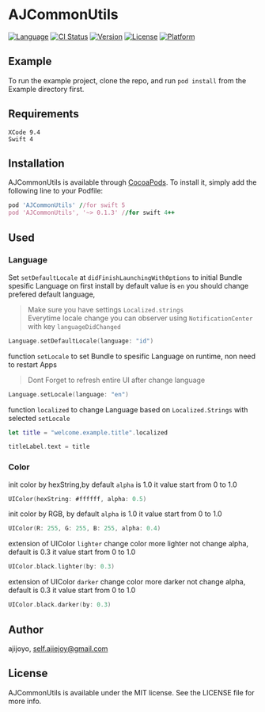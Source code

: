 # AJCommonUtils

[![Language](https://img.shields.io/badge/Swift-4.2-orange.svg)]()
[![CI Status](https://img.shields.io/travis/ajijoyo/AJCommonUtils.svg?style=flat)](https://travis-ci.org/ajijoyo/AJCommonUtils)
[![Version](https://img.shields.io/cocoapods/v/AJCommonUtils.svg?style=flat)](https://cocoapods.org/pods/AJCommonUtils)
[![License](https://img.shields.io/cocoapods/l/AJCommonUtils.svg?style=flat)](https://cocoapods.org/pods/AJCommonUtils)
[![Platform](https://img.shields.io/cocoapods/p/AJCommonUtils.svg?style=flat)](https://cocoapods.org/pods/AJCommonUtils)

## Example

To run the example project, clone the repo, and run `pod install` from the Example directory first.

## Requirements

```
XCode 9.4
Swift 4
```

## Installation

AJCommonUtils is available through [CocoaPods](https://cocoapods.org). To install
it, simply add the following line to your Podfile:

```ruby
pod 'AJCommonUtils' //for swift 5
pod 'AJCommonUtils', '~> 0.1.3' //for swift 4++
```

## Used

### Language

Set `setDefaultLocale` at `didFinishLaunchingWithOptions` to initial Bundle spesific Language on first install 
by default value is `en` you should change prefered default language,
> Make sure you have settings `Localized.strings`  
> Everytime locale change you can observer using `NotificationCenter` with key `languageDidChanged`
```swift
Language.setDefaultLocale(language: "id")
```

function `setLocale` to set Bundle to spesific Language on runtime, non need to restart Apps
> Dont Forget to refresh entire UI after change language
```swift
Language.setLocale(language: "en")
```
  
function `localized` to change Language based on `Localized.Strings` with selected `setLocale`
```swift
let title = "welcome.example.title".localized

titleLabel.text = title
```
  
### Color

init color by hexString,by default `alpha` is 1.0 it value start from 0 to 1.0

```swift
UIColor(hexString: #ffffff, alpha: 0.5)
````

init color by RGB, by default `alpha` is 1.0 it value start from 0 to 1.0
```swift
UIColor(R: 255, G: 255, B: 255, alpha: 0.4)
```

extension of UIColor `lighter` change color more lighter not change alpha, default is 0.3 it value start from 0 to 1.0

```swift
UIColor.black.lighter(by: 0.3)
```

extension of UIColor `darker` change color more darker not change alpha, default is 0.3 it value start from 0 to 1.0

```swift
UIColor.black.darker(by: 0.3)
```

## Author

ajijoyo, self.ajiejoy@gmail.com

## License

AJCommonUtils is available under the MIT license. See the LICENSE file for more info.
